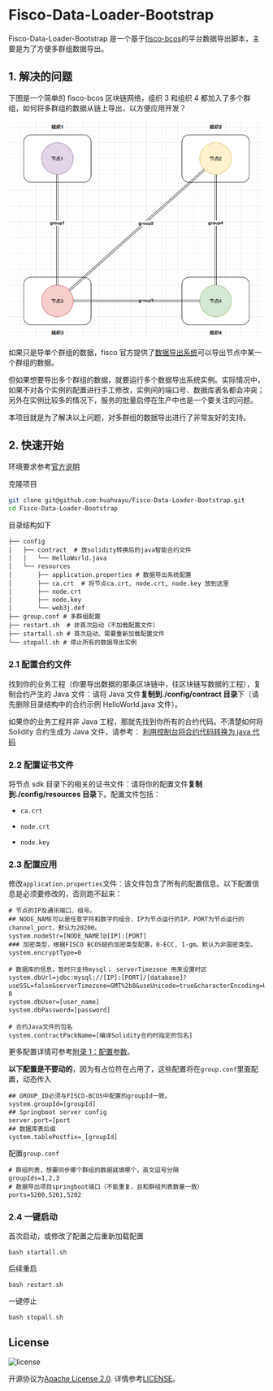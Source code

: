 # Fisco-Data-Loader-Bootstrap

Fisco-Data-Loader-Bootstrap 是一个基于[fisco-bcos](https://github.com/FISCO-BCOS/FISCO-BCOS)的平台数据导出脚本，主要是为了方便多群组数据导出。

## 1. 解决的问题

下图是一个简单的 fisco-bcos 区块链网络，组织 3 和组织 4 都加入了多个群组，如何将多群组的数据从链上导出，以方便应用开发？

![](https://raw.githubusercontent.com/huahuayu/img/master/20200618221809.png)

如果只是导单个群组的数据，fisco 官方提供了[数据导出系统](https://webasedoc.readthedocs.io/zh_CN/latest/docs/WeBASE-Collect-Bee/index.html)可以导出节点中某一个群组的数据。

但如果想要导出多个群组的数据，就要运行多个数据导出系统实例。实际情况中，如果不对各个实例的配置进行手工修改，实例间的端口号、数据库表名都会冲突；另外在实例比较多的情况下，服务的批量启停在生产中也是一个要关注的问题。

本项目就是为了解决以上问题，对多群组的数据导出进行了非常友好的支持。

## 2. 快速开始

环境要求参考[官方说明](https://github.com/WeBankFinTech/WeBASE-Collect-Bee#%E7%8E%AF%E5%A2%83%E8%A6%81%E6%B1%82)

克隆项目

```bash
git clone git@github.com:huahuayu/Fisco-Data-Loader-Bootstrap.git
cd Fisco-Data-Loader-Bootstrap
```

目录结构如下

```
├── config
│   ├── contract  # 放solidity转换后的java智能合约文件
│   │   └── HelloWorld.java
│   └── resources
│       ├── application.properties # 数据导出系统配置
│       ├── ca.crt  # 将节点ca.crt, node.crt, node.key 放到这里
│       ├── node.crt
│       ├── node.key
│       └── web3j.def
├── group.conf # 多群组配置
├── restart.sh  # 非首次启动（不加载配置文件）
├── startall.sh # 首次启动、需要重新加载配置文件
└── stopall.sh # 停止所有的数据导出实例
```

### 2.1 配置合约文件

找到你的业务工程（你要导出数据的那条区块链中，往区块链写数据的工程），复制合约产生的 Java 文件：请将 Java 文件**复制到./config/contract 目录**下（请先删除目录结构中的合约示例 HelloWorld.java 文件）。

如果你的业务工程并非 Java 工程，那就先找到你所有的合约代码。不清楚如何将 Solidity 合约生成为 Java 文件，请参考： [利用控制台将合约代码转换为 java 代码](https://fisco-bcos-documentation.readthedocs.io/zh_CN/latest/docs/manual/console.html)

### 2.2 配置证书文件

将节点 sdk 目录下的相关的证书文件：请将你的配置文件**复制到./config/resources 目录**下。配置文件包括：

-     ca.crt
-     node.crt
-     node.key

### 2.3 配置应用

修改`application.properties`文件：该文件包含了所有的配置信息。以下配置信息是必须要修改的，否则跑不起来：

```
# 节点的IP及通讯端口、组号。
## NODE_NAME可以是任意字符和数字的组合，IP为节点运行的IP，PORT为节点运行的channel_port，默认为20200。
system.nodeStr=[NODE_NAME]@[IP]:[PORT]
### 加密类型，根据FISCO BCOS链的加密类型配置，0-ECC, 1-gm。默认为非国密类型。
system.encryptType=0

# 数据库的信息，暂时只支持mysql； serverTimezone 用来设置时区
system.dbUrl=jdbc:mysql://[IP]:[PORT]/[database]?useSSL=false&serverTimezone=GMT%2b8&useUnicode=true&characterEncoding=UTF-8
system.dbUser=[user_name]
system.dbPassword=[password]

# 合约Java文件的包名
system.contractPackName=[编译Solidity合约时指定的包名]
```

更多配置详情可参考[附录 1：配置参数](appendix.html#id1)。

**以下配置是不要动的**，因为有占位符在占用了，这些配置将在`group.conf`里面配置，动态传入

```
## GROUP_ID必须与FISCO-BCOS中配置的groupId一致。
system.groupId=[groupId]
## Springboot server config
server.port=[port
## 数据库表后缀
system.tablePostfix=_[groupId]
```

配置`group.conf`

```
# 群组列表，想要同步哪个群组的数据就填哪个，英文逗号分隔
groupIds=1,2,3
# 数据导出项目springboot端口（不能重复，且和群组列表数量一致）
ports=5200,5201,5202
```

### 2.4 一键启动

首次启动，或修改了配置之后重新加载配置

```
bash startall.sh
```

后续重启

```
bash restart.sh
```

一键停止

```
bash stopall.sh
```

## License

![license](http://img.shields.io/badge/license-Apache%20v2-blue.svg)

开源协议为[Apache License 2.0](http://www.apache.org/licenses/). 详情参考[LICENSE](../LICENSE)。
